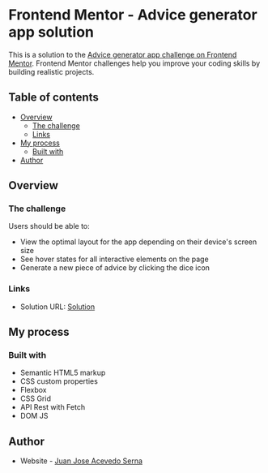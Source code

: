 # Frontend Mentor - Advice generator app solution

This is a solution to the [Advice generator app challenge on Frontend Mentor](https://www.frontendmentor.io/challenges/advice-generator-app-QdUG-13db). Frontend Mentor challenges help you improve your coding skills by building realistic projects.

## Table of contents

- [Overview](#overview)
  - [The challenge](#the-challenge)
  - [Links](#links)
- [My process](#my-process)
  - [Built with](#built-with)
- [Author](#author)

## Overview

### The challenge

Users should be able to:

- View the optimal layout for the app depending on their device's screen size
- See hover states for all interactive elements on the page
- Generate a new piece of advice by clicking the dice icon


### Links

- Solution URL: [Solution](https://jacevedos.github.io/api-component/)

## My process

### Built with

- Semantic HTML5 markup
- CSS custom properties
- Flexbox
- CSS Grid
- API Rest with Fetch
- DOM JS

## Author

- Website - [Juan Jose Acevedo Serna](https://github.com/jacevedos)

